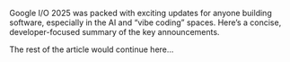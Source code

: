 Google I/O 2025 was packed with exciting updates for anyone building software, especially in the AI and “vibe coding” spaces. Here’s a concise, developer-focused summary of the key announcements.

The rest of the article would continue here...
